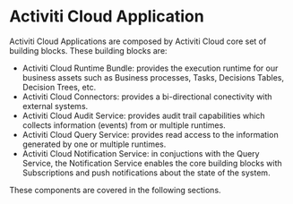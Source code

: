# Activiti Cloud Application

Activiti Cloud Applications are composed by Activiti Cloud core set of building blocks. These building blocks are:
* Activiti Cloud Runtime Bundle: provides the execution runtime for our business assets such as Business processes, Tasks, Decisions Tables, Decision Trees, etc.
* Activiti Cloud Connectors: provides a bi-directional conectivity with external systems. 
* Activiti Cloud Audit Service: provides audit trail capabilities which collects information (events) from or multiple runtimes.
* Activiti Cloud Query Service: provides read access to the information generated by one or multiple runtimes. 
* Activiti Cloud Notification Service: in conjuctions with the Query Service, the Notification Service enables the core building blocks with Subscriptions and push notifications about the state of the system. 

These components are covered in the following sections. 



